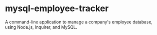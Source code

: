 # mysql-employee-tracker
 A command-line application to manage a company's employee database, using Node.js, Inquirer, and MySQL.
